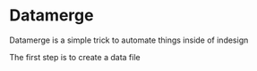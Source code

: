 # Datamerge

Datamerge is a simple trick to automate things inside of indesign

The first step is to create a data file